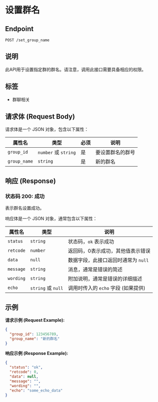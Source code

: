 # 设置群名

## Endpoint

`POST /set_group_name`

## 说明

此API用于设置指定群的群名。请注意，调用此接口需要具备相应的权限。

## 标签

* 群聊相关

## 请求体 (Request Body)

请求体是一个 JSON 对象，包含以下属性：

| 属性名     | 类型           | 必须 | 说明         |
| ---------- | -------------- | ---- | ------------ |
| `group_id` | `number` 或 `string` | 是   | 要设置群名的群号 |
| `group_name` | `string`       | 是   | 新的群名       |

## 响应 (Response)

### 状态码 200: 成功

表示群名设置成功。

响应体是一个 JSON 对象，通常包含以下属性：

| 属性名    | 类型     | 说明                                   |
| --------- | -------- | -------------------------------------- |
| `status`  | `string` | 状态码，`ok` 表示成功                  |
| `retcode` | `number` | 返回码，0表示成功，其他值表示错误      |
| `data`    | `null`   | 数据字段，此接口返回时通常为 `null`    |
| `message` | `string` | 消息，通常是错误的简述                 |
| `wording` | `string` | 附加说明，通常是错误的详细描述         |
| `echo`    | `string` 或 `null` | 调用时传入的 `echo` 字段 (如果提供) |

## 示例

**请求示例 (Request Example):**

```json
{
  "group_id": 123456789,
  "group_name": "新的群名"
}
```

**响应示例 (Response Example):**

```json
{
  "status": "ok",
  "retcode": 0,
  "data": null,
  "message": "",
  "wording": "",
  "echo": "some_echo_data"
}
```